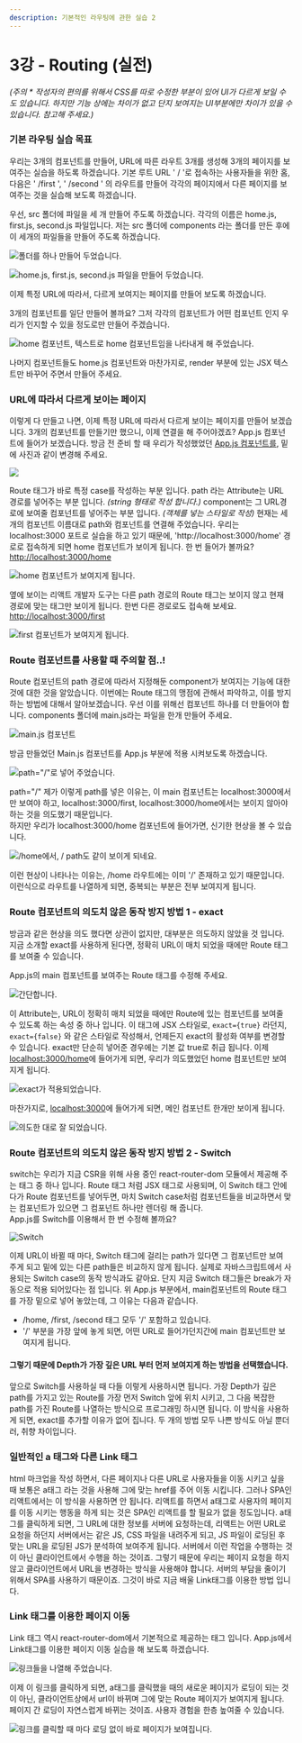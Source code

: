 ```yaml
---
description: 기본적인 라우팅에 관한 실습 2
---
```


# 3강 - Routing \(실전\)

_\(주의 \* 작성자의 편의를 위해서 CSS를 따로 수정한 부분이 있어 UI가 다르게 보일 수도 있습니다. 하지만 기능 상에는 차이가 없고 단지 보여지는 UI부분에만 차이가 있을 수 있습니다. 참고해 주세요.\)_

### 기본 라우팅 실습 목표

우리는 3개의 컴포넌트를 만들어, URL에 따른 라우트 3개를 생성해 3개의 페이지를 보여주는 실습을 하도록 하겠습니다. 기본 루트 URL ' / '로 접속하는 사용자들을 위한 홈, 다음은 ' /first ', ' /second ' 의 라우트를 만들어 각각의 페이지에서 다른 페이지를 보여주는 것을 실습해 보도록 하겠습니다.

우선, src 폴더에 파일을 세 개 만들어 주도록 하겠습니다. 각각의 이름은 home.js, first.js, second.js 파일입니다. 저는 src 폴더에 components 라는 폴더를 만든 후에 이 세개의 파일들을 만들어 주도록 하겠습니다.

![&#xD3F4;&#xB354;&#xB97C; &#xD558;&#xB098; &#xB9CC;&#xB4E4;&#xC5B4; &#xB450;&#xC5C8;&#xC2B5;&#xB2C8;&#xB2E4;.](.gitbook/assets/2019-02-02-1.04.27.png)

![home.js, first.js, second.js &#xD30C;&#xC77C;&#xC744; &#xB9CC;&#xB4E4;&#xC5B4; &#xB450;&#xC5C8;&#xC2B5;&#xB2C8;&#xB2E4;.](.gitbook/assets/2019-02-02-1.04.43.png)

이제 특정 URL에 따라서, 다르게 보여지는 페이지를 만들어 보도록 하겠습니다.

3개의 컴포넌트를 일단 만들어 볼까요? 그저 각각의 컴포넌트가 어떤 컴포넌트 인지 우리가 인지할 수 있을 정도로만 만들어 주겠습니다.

![home &#xCEF4;&#xD3EC;&#xB10C;&#xD2B8;, &#xD14D;&#xC2A4;&#xD2B8;&#xB85C; home &#xCEF4;&#xD3EC;&#xB10C;&#xD2B8;&#xC784;&#xC744; &#xB098;&#xD0C0;&#xB0B4;&#xAC8C; &#xD574; &#xC8FC;&#xC5C8;&#xC2B5;&#xB2C8;&#xB2E4;.](.gitbook/assets/2019-02-02-1.08.06.png)

나머지 컴포넌트들도 home.js 컴포넌트와 마찬가지로, render 부분에 있는 JSX 텍스트만 바꾸어 주면서 만들어 주세요.

### URL에 따라서 다르게 보이는 페이지

이렇게 다 만들고 나면, 이제 특정 URL에 따라서 다르게 보이는 페이지를 만들어 보겠습니다. 3개의 컴포넌트를 만들기만 했으니, 이제 연결을 해 주어야겠죠? App.js 컴포넌트에 들어가 보겠습니다. 방금 전 준비 할 때 우리가 작성했었던 [App.js 컴포넌트를](3.md#browerrouter-csr), 밑에 사진과 같이 변경해 주세요.

![](.gitbook/assets/2019-02-02-1.57.12.png)

Route 태그가 바로 특정 case를 작성하는 부분 입니다. path 라는 Attribute는 URL 경로를 넣어주는 부분 입니다. _\(string 형태로 작성 합니다.\)_ component는 그 URL경로에 보여줄 컴포넌트를 넣어주는 부분 입니다. _\(객체를 넣는 스타일로 작성\)_  현재는 세 개의 컴포넌트 이름대로 path와 컴포넌트를 연결해 주었습니다. 우리는 localhost:3000 포트로 실습을 하고 있기 때문에, 'http://localhost:3000/home' 경로로 접속하게 되면 home 컴포넌트가 보이게 됩니다. 한 번 들어가 볼까요? [http://localhost:3000/home](http://localhost:3000/home) 

![home &#xCEF4;&#xD3EC;&#xB10C;&#xD2B8;&#xAC00; &#xBCF4;&#xC5EC;&#xC9C0;&#xAC8C; &#xB429;&#xB2C8;&#xB2E4;.](.gitbook/assets/2019-02-02-1.58.28.png)

옆에 보이는 리액트 개발자 도구는 다른 path 경로의 Route 태그는 보이지 않고 현재 경로에 맞는 태그만 보이게 됩니다. 한번 다른 경로로도 접속해 보세요. [http://localhost:3000/first](http://localhost:3000/first)

![first &#xCEF4;&#xD3EC;&#xB10C;&#xD2B8;&#xAC00; &#xBCF4;&#xC5EC;&#xC9C0;&#xAC8C; &#xB429;&#xB2C8;&#xB2E4;.](.gitbook/assets/2019-02-02-1.59.04.png)

### Route 컴포넌트를 사용할 때 주의할 점..!

Route 컴포넌트의 path 경로에 따라서 지정해둔 component가 보여지는 기능에 대한 것에 대한 것을 알았습니다. 이번에는 Route 태그의 맹점에 관해서 파악하고, 이를 방지하는 방법에 대해서 알아보겠습니다. 우선 이를 위해선 컴포넌트 하나를 더 만들어야 합니다. components 폴더에 main.js라는 파일을 한개 만들어 주세요.

![main.js &#xCEF4;&#xD3EC;&#xB10C;&#xD2B8;](.gitbook/assets/2019-02-02-1.51.07.png)

방금 만들었던 Main.js 컴포넌트를 App.js 부분에 적용 시켜보도록 하겠습니다.

![path=&quot;/&quot;&#xB85C; &#xB123;&#xC5B4; &#xC8FC;&#xC5C8;&#xC2B5;&#xB2C8;&#xB2E4;.](.gitbook/assets/2019-02-02-2.05.56.png)

path="/" 제가 이렇게 path를 넣은 이유는, 이 main 컴포넌트는 localhost:3000에서만 보여야 하고, localhost:3000/first, localhost:3000/home에서는 보이지 않아야 하는 것을 의도했기 때문입니다.   
하지만 우리가 localhost:3000/home 컴포넌트에 들어가면, 신기한 현상을 볼 수 있습니다.

![/home&#xC5D0;&#xC11C;, / path&#xB3C4; &#xAC19;&#xC774; &#xBCF4;&#xC774;&#xAC8C; &#xB418;&#xB124;&#xC694;.](.gitbook/assets/2019-02-02-2.29.12.png)

이런 현상이 나타나는 이유는, /home 라우트에는 이미 '/' 존재하고 있기 때문입니다. 이런식으로 라우트를 나열하게 되면, 중복되는 부분은 전부 보여지게 됩니다.

###  Route 컴포넌트의 의도치 않은 동작 방지 방법 1 - exact

방금과 같은 현상을 의도 했다면 상관이 없지만, 대부분은 의도하지 않았을 것 입니다. 지금 소개할 exact를 사용하게 된다면, 정확히 URL이 매치 되었을 때에만 Route 태그를 보여줄 수 있습니다.

App.js의 main 컴포넌트를 보여주는 Route 태그를 수정해 주세요.

![&#xAC04;&#xB2E8;&#xD569;&#xB2C8;&#xB2E4;.](.gitbook/assets/2019-02-02-2.34.04.png)

이 Attribute는, URL이 정확히 매치 되었을 때에만 Route에 있는 컴포넌트를 보여줄 수 있도록 하는 속성 중 하나 입니다. 이 태그에 JSX 스타일로,  `exact={true}` 라던지, `exact={false}` 와 같은 스타일로 작성해서, 언제든지 exact의 활성화 여부를 변경할 수 있습니다. exact만 단순히 넣어준 경우에는 기본 값 true로 취급 됩니다. 이제 [localhost:3000/home](http://localhost:3000/home)에 들어가게 되면, 우리가 의도했었던 home 컴포넌트만 보여지게 됩니다.

![exact&#xAC00; &#xC801;&#xC6A9;&#xB418;&#xC5C8;&#xC2B5;&#xB2C8;&#xB2E4;.](.gitbook/assets/2019-02-02-2.38.48.png)

마찬가지로, [localhost:3000](http://localhost:3000)에 들어가게 되면, 메인 컴포넌트 한개만 보이게 됩니다.

![&#xC758;&#xB3C4;&#xD55C; &#xB300;&#xB85C; &#xC798; &#xB418;&#xC5C8;&#xC2B5;&#xB2C8;&#xB2E4;.](.gitbook/assets/2019-02-02-2.39.56.png)

### Route 컴포넌트의 의도치 않은 동작 방지 방법 2 - Switch

switch는 우리가 지금 CSR을 위해 사용 중인 react-router-dom 모듈에서 제공해 주는 태그 중 하나 입니다. Route 태그 처럼 JSX 태그로 사용되며, 이 Switch 태그 안에다가 Route 컴포넌트를 넣어두면, 마치 Switch case처럼 컴포넌트들을 비교하면서 맞는 컴포넌트가 있으면 그 컴포넌트 하나만 렌더링 해 줍니다.   
App.js를 Switch를 이용해서 한 번 수정해 볼까요?

![Switch](.gitbook/assets/2019-02-02-2.44.28.png)

이제 URL이 바뀔 때 마다, Switch 태그에 걸리는 path가 있다면 그 컴포넌트만 보여 주게 되고 밑에 있는 다른 path들은 비교하지 않게 됩니다. 실제로 자바스크립트에서 사용되는 Switch case의 동작 방식과도 같아요. 단지 지금 Switch 태그들은 break가 자동으로 적용 되어있다는 점 입니다. 위 App.js 부분에서, main컴포넌트의 Route 태그를 가장 밑으로 넣어 놓았는데, 그 이유는 다음과 같습니다.

* /home, /first, /second 태그 모두 '/' 포함하고 있습니다.
* '/' 부분을 가장 앞에 놓게 되면, 어떤 URL로 들어가던지간에 main 컴포넌트만 보여지게 됩니다.

#### **그렇기 때문에 Depth가 가장 깊은 URL 부터 먼저 보여지게 하는 방법을 선택했습니다.**

앞으로 Switch를 사용하실 때 다들 이렇게 사용하시면 됩니다. 가장 Depth가 깊은 path를 가지고 있는 Route를 가장 먼저 Switch 앞에 위치 시키고, 그 다음 복잡한 path를 가진 Route를 나열하는 방식으로 프로그래밍 하시면 됩니다. 이 방식을 사용하게 되면, exact를 추가할 이유가 없어 집니다. 두 개의 방법 모두 나쁜 방식도 아닐 뿐더러, 취향 차이입니다.

### 일반적인 a 태그와 다른 Link 태그

html 마크업을 작성 하면서, 다른 페이지나 다른 URL로 사용자들을 이동 시키고 싶을 때 보통은 a태그 라는 것을 사용해 그에 맞는 href를 주어 이동 시킵니다. 그러나 SPA인 리액트에서는 이 방식을 사용하면 안 됩니다. 리액트를 하면서 a태그로 사용자의 페이지를 이동 시키는 행동을 하게 되는 것은 SPA인 리액트를 할 필요가 없을 정도입니다. a태그를 클릭하게 되면, 그 URL에 대한 정보를 서버에 요청하는데, 리액트는 어떤 URL로 요청을 하던지 서버에서는 같은 JS, CSS 파일을 내려주게 되고, JS 파일이 로딩된 후 맞는 URL을 로딩된 JS가 분석하여 보여주게 됩니다. 서버에서 이런 작업을 수행하는 것이 아닌 클라이언트에서 수행을 하는 것이죠. 그렇기 때문에 우리는 페이지 요청을 하지 않고 클라이언트에서 URL을 변경하는 방식을 사용해야 합니다. 서버의 부담을 줄이기 위해서 SPA를 사용하기 때문이죠. 그것이 바로 지금 배울 Link태그를 이용한 방법 입니다.

### Link 태그를 이용한 페이지 이동

Link 태그 역시 react-router-dom에서 기본적으로 제공하는 태그 입니다. App.js에서 Link태그를 이용한 페이지 이동 실습을 해 보도록 하겠습니다.

![&#xB9C1;&#xD06C;&#xB4E4;&#xC744; &#xB098;&#xC5F4;&#xD574; &#xC8FC;&#xC5C8;&#xC2B5;&#xB2C8;&#xB2E4;.](.gitbook/assets/2019-02-02-4.31.17.png)

이제 이 링크를 클릭하게 되면, a태그를 클릭했을 때의 새로운 페이지가 로딩이 되는 것이 아닌, 클라이언트상에서 url이 바뀌며 그에 맞는 Route 페이지가 보여지게 됩니다. 페이지 간 로딩이 자연스럽게 바뀌는 것이죠. 사용자 경험을 한층 높여줄 수 있습니다.

![&#xB9C1;&#xD06C;&#xB97C; &#xD074;&#xB9AD;&#xD560; &#xB54C; &#xB9C8;&#xB2E4; &#xB85C;&#xB529; &#xC5C6;&#xC774; &#xBC14;&#xB85C; &#xD398;&#xC774;&#xC9C0;&#xAC00; &#xBCF4;&#xC5EC;&#xC9D1;&#xB2C8;&#xB2E4;.](.gitbook/assets/2019-02-02-4.33.01.png)



